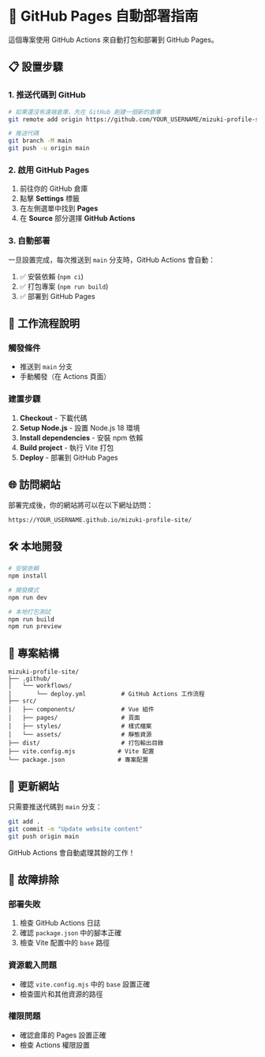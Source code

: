 # 🚀 GitHub Pages 自動部署指南

這個專案使用 GitHub Actions 來自動打包和部署到 GitHub Pages。

## 📋 設置步驟

### 1. 推送代碼到 GitHub

```bash
# 如果還沒有遠端倉庫，先在 GitHub 創建一個新的倉庫
git remote add origin https://github.com/YOUR_USERNAME/mizuki-profile-site.git

# 推送代碼
git branch -M main
git push -u origin main
```

### 2. 啟用 GitHub Pages

1. 前往你的 GitHub 倉庫
2. 點擊 **Settings** 標籤
3. 在左側選單中找到 **Pages**
4. 在 **Source** 部分選擇 **GitHub Actions**

### 3. 自動部署

一旦設置完成，每次推送到 `main` 分支時，GitHub Actions 會自動：

1. ✅ 安裝依賴 (`npm ci`)
2. ✅ 打包專案 (`npm run build`)
3. ✅ 部署到 GitHub Pages

## 🔧 工作流程說明

### 觸發條件
- 推送到 `main` 分支
- 手動觸發（在 Actions 頁面）

### 建置步驟
1. **Checkout** - 下載代碼
2. **Setup Node.js** - 設置 Node.js 18 環境
3. **Install dependencies** - 安裝 npm 依賴
4. **Build project** - 執行 Vite 打包
5. **Deploy** - 部署到 GitHub Pages

## 🌐 訪問網站

部署完成後，你的網站將可以在以下網址訪問：
```
https://YOUR_USERNAME.github.io/mizuki-profile-site/
```

## 🛠️ 本地開發

```bash
# 安裝依賴
npm install

# 開發模式
npm run dev

# 本地打包測試
npm run build
npm run preview
```

## 📁 專案結構

```
mizuki-profile-site/
├── .github/
│   └── workflows/
│       └── deploy.yml          # GitHub Actions 工作流程
├── src/
│   ├── components/             # Vue 組件
│   ├── pages/                  # 頁面
│   ├── styles/                 # 樣式檔案
│   └── assets/                 # 靜態資源
├── dist/                       # 打包輸出目錄
├── vite.config.mjs            # Vite 配置
└── package.json               # 專案配置
```

## 🔄 更新網站

只需要推送代碼到 `main` 分支：

```bash
git add .
git commit -m "Update website content"
git push origin main
```

GitHub Actions 會自動處理其餘的工作！

## 🐛 故障排除

### 部署失敗
1. 檢查 GitHub Actions 日誌
2. 確認 `package.json` 中的腳本正確
3. 檢查 Vite 配置中的 `base` 路徑

### 資源載入問題
- 確認 `vite.config.mjs` 中的 `base` 設置正確
- 檢查圖片和其他資源的路徑

### 權限問題
- 確認倉庫的 Pages 設置正確
- 檢查 Actions 權限設置 